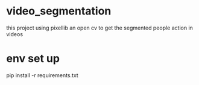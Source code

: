 # video_segmentation
this project using pixellib an open cv to get the segmented people action in videos

# env set up
pip install -r requirements.txt
